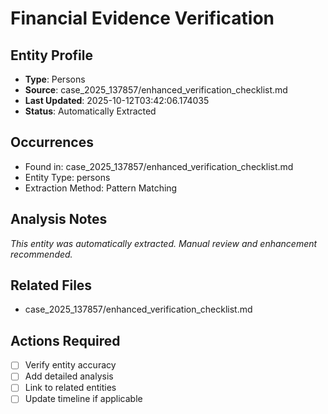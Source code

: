 # Financial Evidence Verification

## Entity Profile
- **Type**: Persons
- **Source**: case_2025_137857/enhanced_verification_checklist.md
- **Last Updated**: 2025-10-12T03:42:06.174035
- **Status**: Automatically Extracted

## Occurrences
- Found in: case_2025_137857/enhanced_verification_checklist.md
- Entity Type: persons
- Extraction Method: Pattern Matching

## Analysis Notes
*This entity was automatically extracted. Manual review and enhancement recommended.*

## Related Files
- case_2025_137857/enhanced_verification_checklist.md

## Actions Required
- [ ] Verify entity accuracy
- [ ] Add detailed analysis
- [ ] Link to related entities
- [ ] Update timeline if applicable
